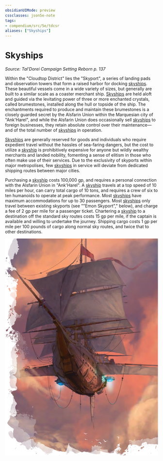 ```yaml
---
obsidianUIMode: preview
cssclasses: json5e-note
tags:
- compendium/src/5e/tdcsr
aliases: ["Skyships"]
---
```

# Skyships
*Source: Tal'Dorei Campaign Setting Reborn p. 137* 

Within the "Cloudtop District" lies the "Skyport", a series of landing pads and observation towers that form a raised harbor for docking [skyships](Mechanics/items/skyship-tdcsr.md). These beautiful vessels come in a wide variety of sizes, but generally are built to a similar scale as a coaster merchant ship. [Skyships](Mechanics/items/skyship-tdcsr.md) are held aloft and guided via the levitating power of three or more enchanted crystals, called brumestones, installed along the hull or topside of the ship. The enchantments required to produce and maintain these brumestones is a closely guarded secret by the Alsfarin Union within the Marquesian city of "Ank'Harel", and while the Alsfarin Union does occasionally sell [skyships](Mechanics/items/skyship-tdcsr.md) to foreign businesses, they retain absolute control over their maintenance—and of the total number of [skyships](Mechanics/items/skyship-tdcsr.md) in operation.

[Skyships](Mechanics/items/skyship-tdcsr.md) are generally reserved for goods and individuals who require expedient travel without the hassles of sea-faring dangers, but the cost to utilize a [skyship](Mechanics/items/skyship-tdcsr.md) is prohibitively expensive for anyone but wildly wealthy merchants and landed nobility, fomenting a sense of elitism in those who often make use of their services. Due to the exclusivity of skyports within major metropolises, few [skyships](Mechanics/items/skyship-tdcsr.md) in service will deviate from dedicated shipping routes between major cities.

Purchasing a [skyship](Mechanics/items/skyship-tdcsr.md) costs 100,000 gp, and requires a personal connection with the Alsfarin Union in "Ank'Harel". A [skyship](Mechanics/items/skyship-tdcsr.md) travels at a top speed of 10 miles per hour, can carry total cargo of 10 tons, and requires a crew of six to ten humanoids to operate at peak performance. Most [skyships](Mechanics/items/skyship-tdcsr.md) have maximum accommodations for up to 30 passengers. Most [skyships](Mechanics/items/skyship-tdcsr.md) only travel between existing skyports (see ""Emon Skyport"," below), and charge a fee of 2 gp per mile for a passenger ticket. Chartering a [skyship](Mechanics/items/skyship-tdcsr.md) to a destination off the standard sky routes costs 15 gp per mile, if the captain is available and willing to undertake the journey. Shipping cargo costs 1 gp per mile per 100 pounds of cargo along normal sky routes, and twice that to other destinations.

![A skyship, its white sails...](https://raw.githubusercontent.com/5etools-mirror-3/5etools-img/main/book/TDCSR/Chapter3-Skyship.webp#center "A skyship, its white sails entirely unfurled, flies through a dusky, red sky. The ship emanates a glowing, blue arcane magic below it, keeping it aloft.")